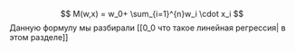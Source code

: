 $$
M(w,x) = w_0+ \sum_{i=1}^{n}w_i \cdot x_i
$$
Данную формулу мы разбирали [[0_0 что такое линейная регрессия| в этом разделе]]